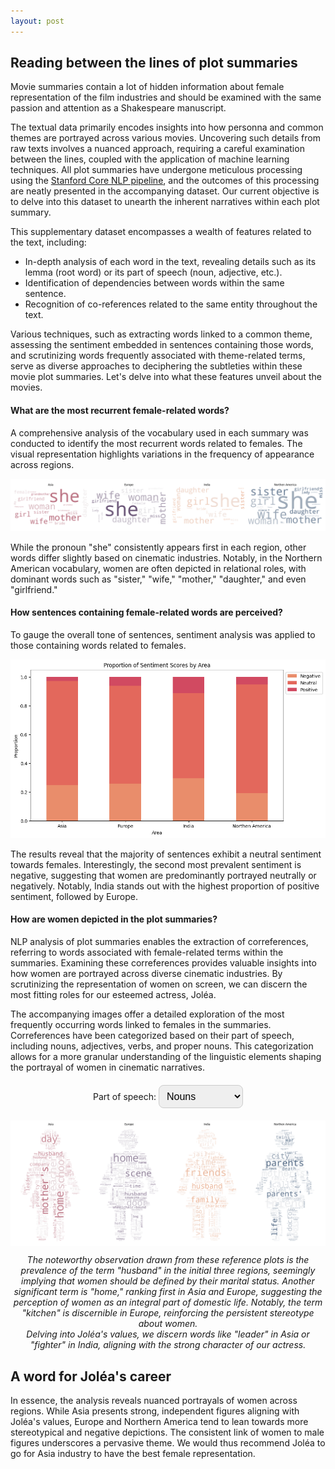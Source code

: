 ```yaml
---
layout: post
---
```


## Reading between the lines of plot summaries

Movie summaries contain a lot of hidden information about female representation of the film industries and should be examined with the same passion and attention as a Shakespeare manuscript.

The textual data primarily encodes insights into how personna and common themes are portrayed across various movies. Uncovering such details from raw texts involves a nuanced approach, requiring a careful examination between the lines, coupled with the application of machine learning techniques. All plot summaries have undergone meticulous processing using the [Stanford Core NLP pipeline](https://stanfordnlp.github.io/CoreNLP/pipeline.html), and the outcomes of this processing are neatly presented in the accompanying dataset. Our current objective is to delve into this dataset to unearth the inherent narratives within each plot summary.

This supplementary dataset encompasses a wealth of features related to the text, including:

- In-depth analysis of each word in the text, revealing details such as its lemma (root word) or its part of speech (noun, adjective, etc.).
- Identification of dependencies between words within the same sentence.
- Recognition of co-references related to the same entity throughout the text.

Various techniques, such as extracting words linked to a common theme, assessing the sentiment embedded in sentences containing those words, and scrutinizing words frequently associated with theme-related terms, serve as diverse approaches to deciphering the subtleties within these movie plot summaries. Let's delve into what these features unveil about the movies.

#### What are the most recurrent female-related words?

A comprehensive analysis of the vocabulary used in each summary was conducted to identify the most recurrent words related to females. The visual representation highlights variations in the frequency of appearance across regions.

![tokens](plots/tokens_wordcloud.png)

While the pronoun "she" consistently appears first in each region, other words differ slightly based on cinematic industries. Notably, in the Northern American vocabulary, women are often depicted in relational roles, with dominant words such as "sister," "wife," "mother," "daughter," and even "girlfriend."

#### How sentences containing female-related words are perceived?

To gauge the overall tone of sentences, sentiment analysis was applied to those containing words related to females.

![sentiment](plots/sentiment_scores.png)

The results reveal that the majority of sentences exhibit a neutral sentiment towards females. Interestingly, the second most prevalent sentiment is negative, suggesting that women are predominantly portrayed neutrally or negatively. Notably, India stands out with the highest proportion of positive sentiment, followed by Europe.

#### How are women depicted in the plot summaries?

NLP analysis of plot summaries enables the extraction of correferences, referring to words associated with female-related terms within the summaries. Examining these correferences provides valuable insights into how women are portrayed across diverse cinematic industries. By scrutinizing the representation of women on screen, we can discern the most fitting roles for our esteemed actress, Joléa.

The accompanying images offer a detailed exploration of the most frequently occurring words linked to females in the summaries. Correferences have been categorized based on their part of speech, including nouns, adjectives, verbs, and proper nouns. This categorization allows for a more granular understanding of the linguistic elements shaping the portrayal of women in cinematic narratives.

<html lang="en">
<head>
    <meta charset="UTF-8">
    <meta name="viewport" content="width=device-width, initial-scale=1.0">
    <title>Interactive Image Selector</title>
    <style>
        #imageContainer {
            text-align: center;
            margin-top: 20px;
        }
        #imageSelector {
            border-radius: 8px;
            padding: 8px;
            border: 1px solid #ccc;
            font-size: 16px;
            margin-bottom: 20px;
        }
        .hidden {
            display: none;
        }
        .caption {
            margin-top: 10px;
            font-style: italic;
        }
    </style>
</head>
<body>
    <div id="imageContainer">
        <label for="imageSelector">Part of speech: </label>
        <select id="imageSelector" onchange="showSelectedImage()">
            <option value="NOUN">Nouns</option>
            <option value="ADJ">Adjectives</option>
            <option value="VERB">Verbs</option>
            <option value="PROPN">Proper nouns</option>
        </select>
        <img id="NOUN" class="to-be-hidden" src="plots/NOUN_correferences_wordcloud.png" alt="Image 1">
        <div id="NOUNCaption" class="caption to-be-hidden">
            The noteworthy observation drawn from these reference plots is the prevalence of the term "husband" in the initial three regions, seemingly implying that women should be defined by their marital status. Another significant term is "home," ranking first in Asia and Europe, suggesting the perception of women as an integral part of domestic life. Notably, the term "kitchen" is discernible in Europe, reinforcing the persistent stereotype about women. <br>
            Delving into Joléa's values, we discern words like "leader" in Asia or "fighter" in India, aligning with the strong character of our actress.
        </div>
        <img id="ADJ" class="to-be-hidden hidden" src="plots/ADJ_correferences_wordcloud.png" alt="Image 2">
        <div id="ADJCaption" class="caption hidden to-be-hidden">
            Examining adjectival references reveals predominantly age-related, class-related, and emotion-related descriptors used to characterize women.
            Particularly, young women appear dominant in Asia and India, whereas middle-aged women take precedence in Europe and Northern America. <br>
            Women seem to be portrayed as strong and independent in Asia, as indicated by terms such as "successful," "battlefield," "anti-communist," and "criminal," portraying them not just as homemakers but as individuals fighting for their values. Joléa would appreciate this apparent strength. <br>
            Conversely, prevalent adjectives in Europe concerning women include "dead," "sick," "pet," "servitude," and even "suspicious." The same holds for Northern America with terms like "dead," "unobserved," "fanatical," "pregnant," and "useless."
            What actress would want to represent an industry casting women in such a degrading light? Certainly not Joléa.
        </div>
        <img id="VERB" class="to-be-hidden hidden" src="plots/VERB_correferences_wordcloud.png" alt="Image 3">
        <div id="VERBCaption" class="caption hidden to-be-hidden">
            Once again, Asia positions women in significant values-driven roles, with words like "participate," "escape," "happens," "want," and "hide-and-seek," portraying women as masters of their own destiny. <br>
            In contrast, India seems to depict women primarily as "housemaids" and "governesses," roles that do not align with Joléa's interests.
        </div>
        <img id="PROPN" class="to-be-hidden hidden" src="plots/PROPN_correferences_wordcloud.png" alt="Image 4">
        <div id="PROPNCaption" class="caption hidden to-be-hidden">
            Analyzing proper nouns related to females in summaries is intriguing as it allows us to determine if women are consistently linked to male characters. Across all regions, the prominent nouns include "father," "son," "ex-wife," "brother," and even "lover," all of which establish connections between women and men.
        </div>
    </div>
    <script>
        function showSelectedImage() {
            // Hide all images and captions
            var elements = document.querySelectorAll('.to-be-hidden');
            elements.forEach(function (element) {
                element.classList.add('hidden');
            });
            // Show the selected image and caption
            var selectedImageId = document.getElementById('imageSelector').value;
            var selectedImage = document.getElementById(selectedImageId);
            var selectedCaption = document.getElementById(selectedImageId + 'Caption');
            if (selectedImage && selectedCaption) {
                selectedImage.classList.remove('hidden');
                selectedCaption.classList.remove('hidden');
            }
        }
    </script>
</body>
</html>

<div class="message">
    <h2> A word for Joléa's career </h2>
    <p>
        In essence, the analysis reveals nuanced portrayals of women across regions. While Asia presents strong, independent figures aligning with Joléa's values, Europe and Northern America tend to lean towards more stereotypical and negative depictions. The consistent link of women to male figures underscores a pervasive theme. We would thus recommend Joléa to go for Asia industry to have the best female representation.
    </p>
</div>
